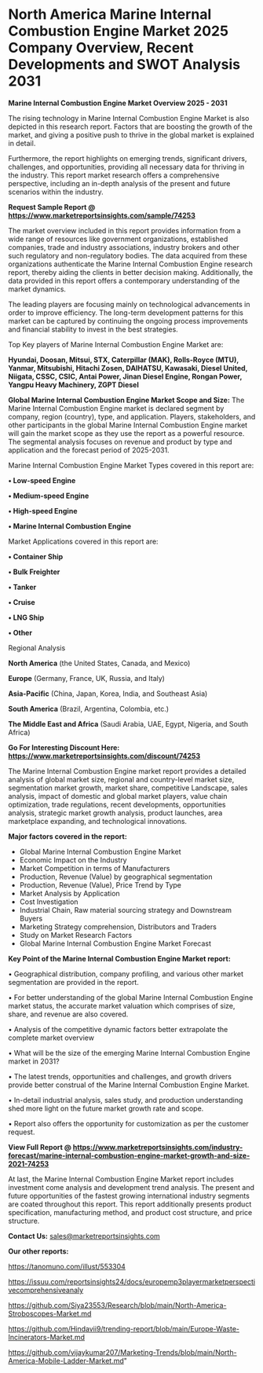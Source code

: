 # North America Marine Internal Combustion Engine Market 2025 Company Overview, Recent Developments and SWOT Analysis 2031

<Strong> Marine Internal Combustion Engine Market Overview 2025 - 2031</strong>

The rising technology in Marine Internal Combustion Engine Market is also depicted in this research report. Factors that are boosting the growth of the market, and giving a positive push to thrive in the global market is explained in detail.

Furthermore, the report highlights on emerging trends, significant drivers, challenges, and opportunities, providing all necessary data for thriving in the industry. This report market research offers a comprehensive perspective, including an in-depth analysis of the present and future scenarios within the industry.

<strong>Request Sample Report @ <a href=https://www.marketreportsinsights.com/sample/74253>https://www.marketreportsinsights.com/sample/74253</a></strong>

The market overview included in this report provides information from a wide range of resources like government organizations, established companies, trade and industry associations, industry brokers and other such regulatory and non-regulatory bodies. The data acquired from these organizations authenticate the Marine Internal Combustion Engine research report, thereby aiding the clients in better decision making. Additionally, the data provided in this report offers a contemporary understanding of the market dynamics.

The leading players are focusing mainly on technological advancements in order to improve efficiency. The long-term development patterns for this market can be captured by continuing the ongoing process improvements and financial stability to invest in the best strategies.

Top Key players of Marine Internal Combustion Engine Market are:

<strong>Hyundai, Doosan, Mitsui, STX, Caterpillar (MAK), Rolls-Royce (MTU), Yanmar, Mitsubishi, Hitachi Zosen, DAIHATSU, Kawasaki, Diesel United, Niigata, CSSC, CSIC, Antai Power, Jinan Diesel Engine, Rongan Power, Yangpu Heavy Machinery, ZGPT Diesel</strong>

<strong><b>Global Marine Internal Combustion Engine Market Scope and Size:</b></strong>
The Marine Internal Combustion Engine market is declared segment by company, region (country), type, and application. Players, stakeholders, and other participants in the global Marine Internal Combustion Engine market will gain the market scope as they use the report as a powerful resource. The segmental analysis focuses on revenue and product by type and application and the forecast period of 2025-2031.

Marine Internal Combustion Engine Market Types covered in this report are:

<strong>• Low-speed Engine

• Medium-speed Engine

• High-speed Engine

• Marine Internal Combustion Engine</strong>

Market Applications covered in this report are:

<strong>• Container Ship

• Bulk Freighter

• Tanker

• Cruise

• LNG Ship

• Other</strong> 

Regional Analysis

<strong>North America</strong> (the United States, Canada, and Mexico)

<strong>Europe</strong> (Germany, France, UK, Russia, and Italy)

<strong>Asia-Pacific</strong> (China, Japan, Korea, India, and Southeast Asia)

<strong>South America</strong> (Brazil, Argentina, Colombia, etc.)

<strong>The Middle East and Africa</strong> (Saudi Arabia, UAE, Egypt, Nigeria, and South Africa)

<strong>Go For Interesting Discount Here: <a href=https://www.marketreportsinsights.com/discount/74253>https://www.marketreportsinsights.com/discount/74253</a></strong>

The Marine Internal Combustion Engine market report provides a detailed analysis of global market size, regional and country-level market size, segmentation market growth, market share, competitive Landscape, sales analysis, impact of domestic and global market players, value chain optimization, trade regulations, recent developments, opportunities analysis, strategic market growth analysis, product launches, area marketplace expanding, and technological innovations.

<strong><b>Major factors covered in the report:</b></strong>
<ul>
  <li>Global Marine Internal Combustion Engine Market </li>
  <li>Economic Impact on the Industry</li>
  <li>Market Competition in terms of Manufacturers</li>
  <li>Production, Revenue (Value) by geographical segmentation</li>
  <li>Production, Revenue (Value), Price Trend by Type</li>
  <li>Market Analysis by Application</li>
  <li>Cost Investigation</li>
  <li>Industrial Chain, Raw material sourcing strategy and Downstream Buyers</li>
  <li>Marketing Strategy comprehension, Distributors and Traders</li>
  <li>Study on Market Research Factors</li>
  <li>Global Marine Internal Combustion Engine Market Forecast</li>
</ul>

<strong><b>Key Point of the Marine Internal Combustion Engine Market report:</b></strong>

• Geographical distribution, company profiling, and various other market segmentation are provided in the report.

• For better understanding of the global Marine Internal Combustion Engine market status, the accurate market valuation which comprises of size, share, and revenue are also covered.

• Analysis of the competitive dynamic factors better extrapolate the complete market overview

• What will be the size of the emerging Marine Internal Combustion Engine market in 2031?

• The latest trends, opportunities and challenges, and growth drivers provide better construal of the Marine Internal Combustion Engine Market.

• In-detail industrial analysis, sales study, and production understanding shed more light on the future market growth rate and scope.

• Report also offers the opportunity for customization as per the customer request.

<strong><b>View Full Report @ <a href=https://www.marketreportsinsights.com/industry-forecast/marine-internal-combustion-engine-market-growth-and-size-2021-74253>https://www.marketreportsinsights.com/industry-forecast/marine-internal-combustion-engine-market-growth-and-size-2021-74253</a></b></strong>


At last, the Marine Internal Combustion Engine Market report includes investment come analysis and development trend analysis. The present and future opportunities of the fastest growing international industry segments are coated throughout this report. This report additionally presents product specification, manufacturing method, and product cost structure, and price structure.

<strong>Contact Us:</strong>
sales@marketreportsinsights.com

<strong>Our other reports:</strong>

<a href=https://tanomuno.com/illust/553304>https://tanomuno.com/illust/553304</a>

<a href=https://issuu.com/reportsinsights24/docs/europemp3playermarketperspectivecomprehensiveanaly>https://issuu.com/reportsinsights24/docs/europemp3playermarketperspectivecomprehensiveanaly</a>

<a href=https://github.com/Siya23553/Research/blob/main/North-America-Stroboscopes-Market.md>https://github.com/Siya23553/Research/blob/main/North-America-Stroboscopes-Market.md</a>

<a href=https://github.com/Hindavii9/trending-report/blob/main/Europe-Waste-Incinerators-Market.md>https://github.com/Hindavii9/trending-report/blob/main/Europe-Waste-Incinerators-Market.md</a>

<a href=https://github.com/vijaykumar207/Marketing-Trends/blob/main/North-America-Mobile-Ladder-Market.md>https://github.com/vijaykumar207/Marketing-Trends/blob/main/North-America-Mobile-Ladder-Market.md</a>"
